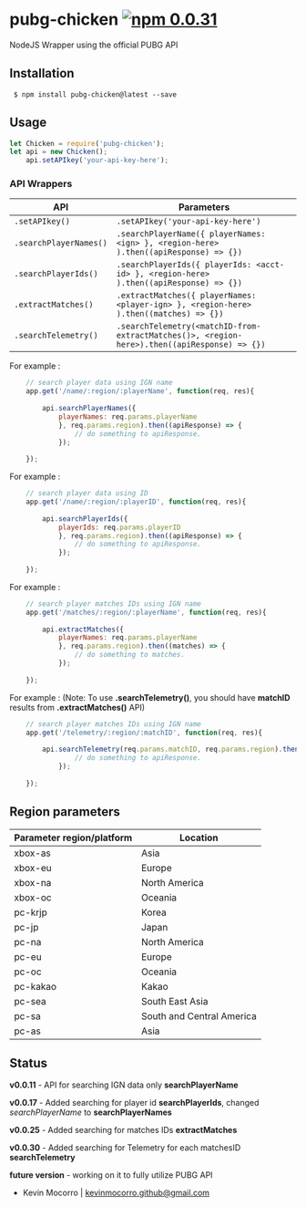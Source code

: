 # pubg-chicken [![npm 0.0.31](https://img.shields.io/badge/npm-v0.0.31-brightgreen.svg)](https://www.npmjs.com/package/pubg-chicken)

NodeJS Wrapper using the official PUBG API

## Installation

``` $ npm install pubg-chicken@latest --save```

## Usage
```javascript
let Chicken = require('pubg-chicken');
let api = new Chicken();
    api.setAPIkey('your-api-key-here');
```
### API Wrappers
API | Parameters
----|----
```.setAPIkey()``` | ``` .setAPIkey('your-api-key-here') ```
 ```.searchPlayerNames()``` | ```.searchPlayerName({ playerNames: <ign> }, <region-here> ).then((apiResponse) => {}) ``` 
 ```.searchPlayerIds() ``` | ```.searchPlayerIds({ playerIds: <acct-id> }, <region-here> ).then((apiResponse) => {}) ```
 ```.extractMatches()``` | ```.extractMatches({ playerNames: <player-ign> }, <region-here> ).then((matches) => {}) ```
 ```.searchTelemetry()``` | ```.searchTelemetry(<matchID-from-extractMatches()>, <region-here>).then((apiResponse) => {})```
 
For example :
```javascript
    // search player data using IGN name
    app.get('/name/:region/:playerName', function(req, res){
      
        api.searchPlayerNames({
            playerNames: req.params.playerName
            }, req.params.region).then((apiResponse) => { 
                // do something to apiResponse.
            });
      
    });
```

For example :
```javascript
    // search player data using ID
    app.get('/name/:region/:playerID', function(req, res){
      
        api.searchPlayerIds({
            playerIds: req.params.playerID
            }, req.params.region).then((apiResponse) => { 
                // do something to apiResponse.
            });
      
    });
```

For example :
```javascript
    // search player matches IDs using IGN name
    app.get('/matches/:region/:playerName', function(req, res){
      
        api.extractMatches({
            playerNames: req.params.playerName
            }, req.params.region).then((matches) => { 
                // do something to matches.
            });
      
    });
```

For example : (Note: To use **.searchTelemetry()**, you should have **matchID** results from **.extractMatches()** API)
```javascript
    // search player matches IDs using IGN name
    app.get('/telemetry/:region/:matchID', function(req, res){
      
        api.searchTelemetry(req.params.matchID, req.params.region).then((apiResponse) => { 
                // do something to apiResponse.
            });
      
    });
```


## Region parameters
Parameter region/platform | Location
------|------
xbox-as | Asia
xbox-eu | Europe
xbox-na | North America
xbox-oc | Oceania
pc-krjp | Korea
pc-jp | Japan
pc-na | North America
pc-eu | Europe
pc-oc | Oceania
pc-kakao | Kakao
pc-sea | South East Asia
pc-sa | South and Central America
pc-as | Asia

## Status
**v0.0.11** - API for searching IGN data only **searchPlayerName**

**v0.0.17** - Added searching for player id **searchPlayerIds**, changed *searchPlayerName* to **searchPlayerNames**

**v0.0.25** - Added searching for matches IDs **extractMatches**

**v0.0.30** - Added searching for Telemetry for each matchesID **searchTelemetry**

**future version** - working on it to fully utilize PUBG API 
- Kevin Mocorro | kevinmocorro.github@gmail.com


